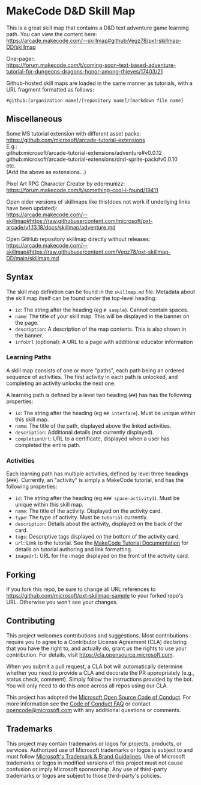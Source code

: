 # MakeCode D&D Skill Map

This is a great skill map that contains a D&D text adventure game learning path. You can view the content here:<br>
https://arcade.makecode.com/--skillmap#github:Vegz78/pxt-skillmap-DD/skillmap

One-pager:<br>
https://forum.makecode.com/t/coming-soon-text-based-adventure-tutorial-for-dungeons-dragons-honor-among-thieves/17403/21

Github-hosted skill maps are loaded in the same manner as tutorials, with a URL fragment
formatted as follows:

`#github:[organization name]/[repository name]/[markdown file name]`

## Miscellaneous

Some MS tutorial extension with different asset packs:
https://github.com/microsoft/arcade-tutorial-extensions<br>
E.g.:<br>
github:microsoft/arcade-tutorial-extensions/adventure#v0.0.12<br>
github:microsoft/arcade-tutorial-extensions/dnd-sprite-pack#v0.0.10<br>
etc.<br>
(Add the above as extensions...)

Pixel Art RPG Character Creator by edermunizz:<br>
https://forum.makecode.com/t/something-cool-i-found/19411

Open older versions of skillmaps like this(does not work if underlying links have been updated):<br>
https://arcade.makecode.com/--skillmap#https://raw.githubusercontent.com/microsoft/pxt-arcade/v1.13.18/docs/skillmap/adventure.md

Open GitHub repository skillmap directly without releases:<br>
https://arcade.makecode.com/--skillmap#https://raw.githubusercontent.com/Vegz78/pxt-skillmap-DD/main/skillmap.md

## Syntax

The skill map definition can be found in the `skillmap.md` file. Metadata about the skill
map itself can be found under the top-level heading:

- `id`: The string after the heading (eg `# sample`). Cannot contain spaces.
- `name`: The title of your skill map. This will be displayed in the banner on the page.
- `description`: A description of the map contents. This is also shown in the banner.
- `infoUrl` (optional): A URL to a page with additional educator information

### Learning Paths

A skill map consists of one or more "paths", each path being an ordered sequence of activities.
The first activity in each path is unlocked, and completing an activity unlocks the next one.

A learning path is defined by a level two heading (`##`) has has the following properties:

- `id`: The string after the heading (eg `## interface`). Must be unique within this skill map.
- `name`: The title of the path, displayed above the linked activities.
- `description`: Additional details (not currently displayed).
- `completionUrl`: URL to a certificate, displayed when a user has completed the entire path.

### Activities

Each learning path has multiple activities, defined by level three headings (`###`). Currently,
an "activity" is simply a MakeCode tutorial, and has the following properties:

- `id`: The string after the heading (eg `### space-activity1`). Must be unique within this skill map.
- `name`: The title of the activity. Displayed on the activity card.
- `type`: The type of activity. Must be `tutorial` currently.
- `description`: Details about the activity, displayed on the back of the card.
- `tags`: Descriptive tags displayed on the bottom of the activity card.
- `url`: Link to the tutorial. See the [MakeCode Tutorial Documentation](https://makecode.com/writing-docs/user-tutorials) for details on tutorial authoring and link formatting.
- `imageUrl`: URL for the image displayed on the front of the activity card.

## Forking

If you fork this repo, be sure to change all URL references to https://github.com/microsoft/pxt-skillmap-sample to your forked repo's URL. Otherwise you won't see your changes.

## Contributing

This project welcomes contributions and suggestions.  Most contributions require you to agree to a
Contributor License Agreement (CLA) declaring that you have the right to, and actually do, grant us
the rights to use your contribution. For details, visit https://cla.opensource.microsoft.com.

When you submit a pull request, a CLA bot will automatically determine whether you need to provide
a CLA and decorate the PR appropriately (e.g., status check, comment). Simply follow the instructions
provided by the bot. You will only need to do this once across all repos using our CLA.

This project has adopted the [Microsoft Open Source Code of Conduct](https://opensource.microsoft.com/codeofconduct/).
For more information see the [Code of Conduct FAQ](https://opensource.microsoft.com/codeofconduct/faq/) or
contact [opencode@microsoft.com](mailto:opencode@microsoft.com) with any additional questions or comments.

## Trademarks

This project may contain trademarks or logos for projects, products, or services. Authorized use of Microsoft
trademarks or logos is subject to and must follow
[Microsoft's Trademark & Brand Guidelines](https://www.microsoft.com/en-us/legal/intellectualproperty/trademarks/usage/general).
Use of Microsoft trademarks or logos in modified versions of this project must not cause confusion or imply Microsoft sponsorship.
Any use of third-party trademarks or logos are subject to those third-party's policies.

